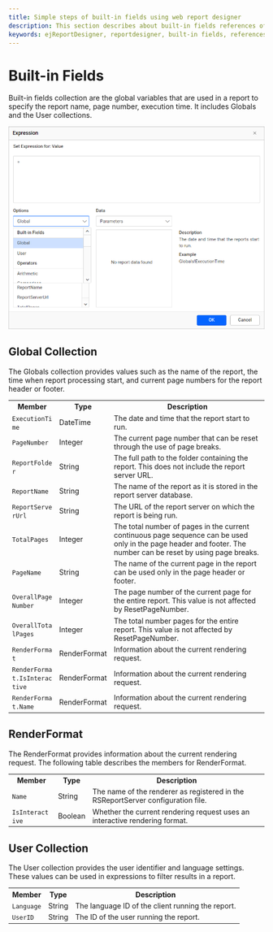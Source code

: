 ```yaml
---
title: Simple steps of built-in fields using web report designer
description: This section describes about built-in fields references of expression using the Bold Report Designer
keywords: ejReportDesigner, reportdesigner, built-in fields, references, expression
---
```


# Built-in Fields

Built-in fields collection are the global variables that are used in a report to specify the report name, page number, execution time. It includes Globals and the User collections.

![set-an-expression](/static/assets/on-premise/images/report-designer/compose-report/expressions/build-in-fields.png)

## Global Collection

The Globals collection provides values such as the name of the report, the time when report processing start, and current page numbers for the report header or footer.

<table>
<tr>
<th>Member</th>
<th>Type</th>
<th>Description</th>
</tr>
<tr>
<td><code class="language-text" style="word-break: break-word;">ExecutionTime</code></td>
<td>
DateTime
</td>
<td>The date and time that the report start to run.</td>
</tr>
<tr>
<td><code class="language-text" style="word-break: break-word;">PageNumber</code></td>
<td>
Integer
</td>
<td>The current page number that can be reset through the use of page breaks.</td>
</tr>
<tr>
<td><code class="language-text" style="word-break: break-word;">ReportFolder</code></td>
<td>
String
</td>
<td>The full path to the folder containing the report. This does not include the report server URL.</td>
</tr>
<tr>
<td><code class="language-text" style="word-break: break-word;">ReportName</code></td>
<td>
String
</td>
<td>The name of the report as it is stored in the report server database.</td>
</tr>
<tr>
<td><code class="language-text" style="word-break: break-word;">ReportServerUrl</code></td>
<td>
String
</td>
<td>The URL of the report server on which the report is being run.</td>
</tr>
<tr>
<td><code class="language-text" style="word-break: break-word;">TotalPages</code></td>
<td>
Integer
</td>
<td>The total number of pages in the current continuous page sequence can be used only in the page header and footer. The number can be reset by using page breaks.
</td>
</tr>
<tr>
<td><code class="language-text" style="word-break: break-word;">PageName</code></td>
<td>
String
</td>
<td>The name of the current page in the report can be used only in the page header or footer.
</td>
</tr>
<tr>
<td><code class="language-text" style="word-break: break-word;">OverallPageNumber</code></td>
<td>
Integer
</td>
<td>The page number of the current page for the entire report. This value is not affected by ResetPageNumber.
</td>
</tr>
<tr>
<td><code class="language-text" style="word-break: break-word;">OverallTotalPages</code></td>
<td>
Integer
</td>
<td>The total number pages for the entire report. This value is not affected by ResetPageNumber.
</td>
</tr>
<tr>
<td><code class="language-text" style="word-break: break-word;">RenderFormat</code></td>
<td>
RenderFormat
</td>
<td>Information about the current rendering request.
</td>
</tr>
<tr>
<td><code class="language-text" style="word-break: break-word;">RenderFormat.IsInteractive</code></td>
<td>
RenderFormat
</td>
<td>Information about the current rendering request.
</td>
</tr>
<tr>
<td><code class="language-text" style="word-break: break-word;">RenderFormat.Name</code></td>
<td>
RenderFormat
</td>
<td>Information about the current rendering request.
</td>
</tr>
</table>

## RenderFormat

The RenderFormat provides information about the current rendering request. The following table describes the members for RenderFormat.

<table>
<tr>
<th>Member</th>
<th>Type</th>
<th>Description</th>
</tr>
<tr>
<td><code class="language-text" style="word-break: break-word;">Name</code></td>
<td>
String
</td>
<td>The name of the renderer as registered in the RSReportServer configuration file.</td>
</tr>
<tr>
<td><code class="language-text" style="word-break: break-word;">IsInteractive</code></td>
<td>
Boolean
</td>
<td>Whether the current rendering request uses an interactive rendering format.</td>
</tr>
</table>

## User Collection

The User collection provides the user identifier and language settings. These values can be used in expressions to filter results in a report.

<table>
<tr>
<th>Member</th>
<th>Type</th>
<th>Description</th>
</tr>
<tr>
<td><code class="language-text" style="word-break: break-word;">Language</code></td>
<td>
String
</td>
<td>The language ID of the client running the report.</td>
</tr>
<tr>
<td><code class="language-text" style="word-break: break-word;">UserID</code></td>
<td>
String
</td>
<td>The ID of the user running the report.</td>
</tr>
</table>
